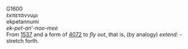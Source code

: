 <body>
  <p>G1600<br>  ἐκπετάννυμι  <br> ekpetannumi  <br><i>ek-pet-an‘-noo-mee </i><br>From <a href="g1537.htm">1537</a> and a form of <a href="g4072.htm">4072</a>  to <i>fly</i> <i>out</i>, that is, (by analogy) <i>extend:</i> - stretch forth.<br></p>
 </body>